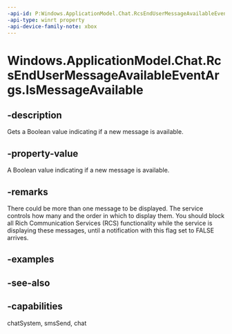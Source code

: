 ```yaml
---
-api-id: P:Windows.ApplicationModel.Chat.RcsEndUserMessageAvailableEventArgs.IsMessageAvailable
-api-type: winrt property
-api-device-family-note: xbox
---
```


<!-- Property syntax
public bool IsMessageAvailable { get; }
-->

# Windows.ApplicationModel.Chat.RcsEndUserMessageAvailableEventArgs.IsMessageAvailable

## -description
Gets a Boolean value indicating if a new message is available.

## -property-value
A Boolean value indicating if a new message is available.

## -remarks
There could be more than one message to be displayed. The service controls how many and the order in which to display them. You should block all Rich Communication Services (RCS) functionality while the service is displaying these messages, until a notification with this flag set to FALSE arrives.

## -examples

## -see-also

## -capabilities
chatSystem, smsSend, chat
